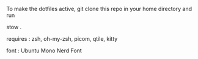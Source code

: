 To make the dotfiles active, git clone this repo in your home directory and run

stow .

requires : zsh, oh-my-zsh, picom, qtile, kitty

font : Ubuntu Mono Nerd Font
